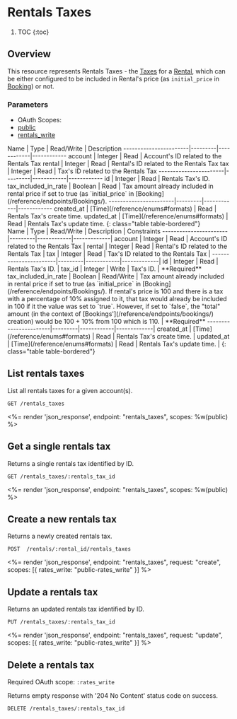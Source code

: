 # Rentals Taxes

1. TOC
{:toc}

## Overview

This resource represents Rentals Taxes - the [Taxes](/reference/endpoints/taxes/) for a [Rental](/reference/endpoints/Rentals/), which can be either configured to be included in Rental's price (as `initial_price` in [Booking](/reference/endpoints/Bookings/)) or not.

### Parameters
<ul class="nav nav-pills" role="tablist">
  <li class="disabled"><a>OAuth Scopes:</a></li>
  <li class="active"><a href="#public" role="tab" data-toggle="pill">public</a></li>
  <li><a href="#rentals-write" role="tab" data-toggle="pill">rentals_write</a></li>
</ul>
<div class="tab-content" markdown="1">
  <div class="tab-pane active" id="public" markdown="1">
Name                   | Type    | Read/Write | Description
-----------------------|---------|------------|------------
account                | Integer | Read       | Account's ID related to the Rentals Tax
rental                 | Integer | Read       | Rental's ID related to the Rentals Tax
tax                    | Integer | Read       | Tax's ID related to the Rentals Tax
-----------------------|---------|------------|------------
id                     | Integer | Read       | Rentals Tax's ID.
tax_included_in_rate   | Boolean | Read       | Tax amount already included in rental price if set to true (as `initial_price` in [Booking](/reference/endpoints/Bookings/).
-----------------------|---------|------------|------------
created_at             | [Time](/reference/enums#formats) | Read       | Rentals Tax's create time.
updated_at             | [Time](/reference/enums#formats) | Read       | Rentals Tax's update time.
{: class="table table-bordered"}
  </div>
  <div class="tab-pane" id="rentals-write" markdown="1">
Name                   | Type    | Read/Write | Description | Constraints
-----------------------|---------|------------|-------------|
account                | Integer | Read       | Account's ID related to the Rentals Tax |
rental                 | Integer | Read       | Rental's ID related to the Rentals Tax |
tax                    | Integer | Read       | Tax's ID related to the Rentals Tax |
-----------------------|---------|------------|-------------|
id                     | Integer | Read       | Rentals Tax's ID. |
tax_id                 | Integer | Write      | Tax's ID. | **Required** 
tax_included_in_rate   | Boolean | Read/Write | Tax amount already included in rental price if set to true (as `initial_price` in [Booking](/reference/endpoints/Bookings/). If rental's price is 100 and there is a tax with a percentage of 10% assigned to it, that tax would already be included in 100 if it the value was set to `true`. However, if set to `false`, the "total" amount (in the context of [Bookings'](/reference/endpoints/bookings/) creation) would be 100 + 10% from 100 which is 110. | **Required**
-----------------------|---------|------------|-------------|
created_at             | [Time](/reference/enums#formats) | Read       | Rentals Tax's create time. |
updated_at             | [Time](/reference/enums#formats) | Read       | Rentals Tax's update time. |
{: class="table table-bordered"}
  </div>
</div>

## List rentals taxes

List all rentals taxes for a given account(s).

~~~
GET /rentals_taxes
~~~

<%= render 'json_response', endpoint: "rentals_taxes", scopes: %w(public) %>

## Get a single rentals tax

Returns a single rentals tax identified by ID.

~~~
GET /rentals_taxes/:rentals_tax_id
~~~

<%= render 'json_response', endpoint: "rentals_taxes", scopes: %w(public) %>

## Create a new rentals tax

Returns a newly created rentals tax.

~~~
POST  /rentals/:rental_id/rentals_taxes
~~~

<%= render 'json_response', endpoint: "rentals_taxes", request: "create",
scopes: [{ rates_write: "public-rates_write" }] %>

## Update a rentals tax

Returns an updated rentals tax identified by ID.

~~~
PUT /rentals_taxes/:rentals_tax_id
~~~

<%= render 'json_response', endpoint: "rentals_taxes", request: "update",
scopes: [{ rates_write: "public-rates_write" }] %>

## Delete a rentals tax

Required OAuth scope: `:rates_write`

Returns empty response with '204 No Content' status code on success.

~~~~~~
DELETE /rentals_taxes/:rentals_tax_id
~~~~~~
